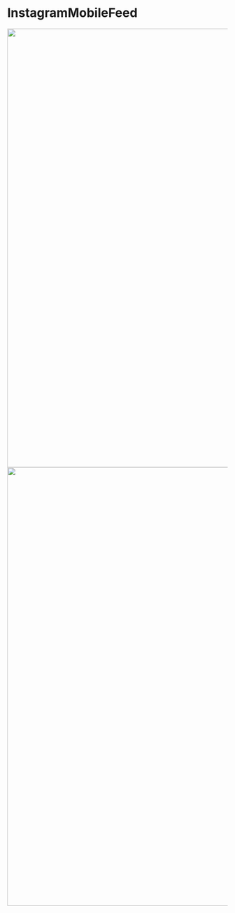 # InstagramMobileFeed

<p align="center">
 <img src="screenshot1.png" width="1000"/>
  <img src="screenshot2.png" width="1000"/>
</p>
